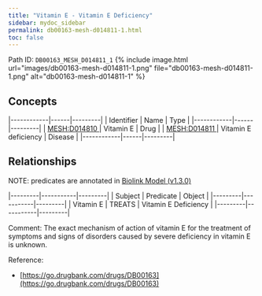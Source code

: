 ```yaml
---
title: "Vitamin E - Vitamin E Deficiency"
sidebar: mydoc_sidebar
permalink: db00163-mesh-d014811-1.html
toc: false 
---
```



Path ID: `DB00163_MESH_D014811_1`
{% include image.html url="images/db00163-mesh-d014811-1.png" file="db00163-mesh-d014811-1.png" alt="db00163-mesh-d014811-1" %}

## Concepts

|------------|------|---------|
| Identifier | Name | Type    |
|------------|------|---------|
| <a href="https://identifiers.org/MESH:D014810">MESH:D014810 </a> | Vitamin E | Drug |
| <a href="https://identifiers.org/MESH:D014811">MESH:D014811 </a> | Vitamin E deficiency | Disease |
|------------|------|---------|

## Relationships


NOTE: predicates are annotated in <a href="https://github.com/biolink/biolink-model/releases/tag/v1.3.0">Biolink Model (v1.3.0)</a>

|---------|-----------|---------|
| Subject | Predicate | Object  |
|---------|-----------|---------|
| Vitamin E | TREATS | Vitamin E Deficiency |
|---------|-----------|---------|

Comment: The exact mechanism of action of vitamin E for the treatment of symptoms and signs of disorders caused by severe deficiency in vitamin E is unknown.

Reference: 
  - [https://go.drugbank.com/drugs/DB00163](https://go.drugbank.com/drugs/DB00163)
